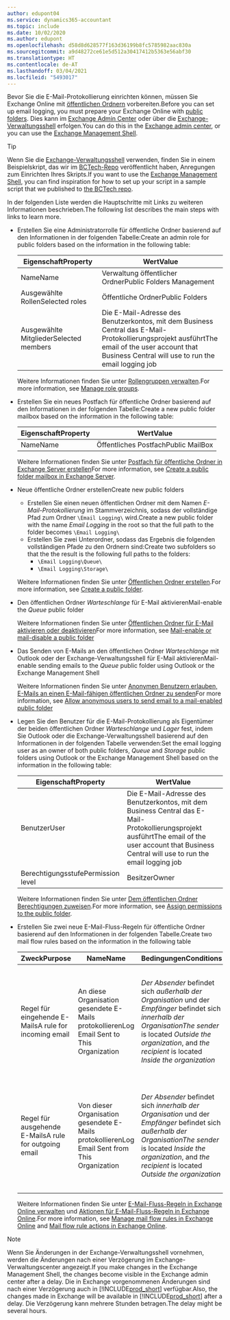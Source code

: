 ```yaml
---
author: edupont04
ms.service: dynamics365-accountant
ms.topic: include
ms.date: 10/02/2020
ms.author: edupont
ms.openlocfilehash: d58d8d628577f163d36199b8fc5785982aac830a
ms.sourcegitcommit: a9d48272ce61e5d512a30417412b5363e56abf30
ms.translationtype: HT
ms.contentlocale: de-AT
ms.lasthandoff: 03/04/2021
ms.locfileid: "5493017"
---
```

<span data-ttu-id="420ec-101">Bevor Sie die E-Mail-Protokollierung einrichten können, müssen Sie Exchange Online mit [öffentlichen Ordnern](/exchange/collaboration/public-folders/public-folders?view=exchserver-2019&preserve-view=true ) vorbereiten.</span><span class="sxs-lookup"><span data-stu-id="420ec-101">Before you can set up email logging, you must prepare your Exchange Online with [public folders](/exchange/collaboration/public-folders/public-folders?view=exchserver-2019&preserve-view=true ).</span></span> <span data-ttu-id="420ec-102">Dies kann im [Exchange Admin Center](/Exchange/architecture/client-access/exchange-admin-center?view=exchserver-2019&preserve-view=true ) oder über die [Exchange-Verwaltungsshell](/powershell/exchange/exchange-management-shell?view=exchange-ps&preserve-view=true ) erfolgen.</span><span class="sxs-lookup"><span data-stu-id="420ec-102">You can do this in the [Exchange admin center](/Exchange/architecture/client-access/exchange-admin-center?view=exchserver-2019&preserve-view=true ), or you can use the [Exchange Management Shell](/powershell/exchange/exchange-management-shell?view=exchange-ps&preserve-view=true ).</span></span>  

> [!TIP]
> <span data-ttu-id="420ec-103">Wenn Sie die [Exchange-Verwaltungsshell](/powershell/exchange/exchange-management-shell?view=exchange-ps&preserve-view=true ) verwenden, finden Sie in einem Beispielskript, das wir im [BCTech-Repo](https://github.com/microsoft/BCTech/tree/master/samples/EmailLogging) veröffentlicht haben, Anregungen zum Einrichten Ihres Skripts.</span><span class="sxs-lookup"><span data-stu-id="420ec-103">If you want to use the [Exchange Management Shell](/powershell/exchange/exchange-management-shell?view=exchange-ps&preserve-view=true ), you can find inspiration for how to set up your script in a sample script that we published to [the BCTech repo](https://github.com/microsoft/BCTech/tree/master/samples/EmailLogging).</span></span>

<span data-ttu-id="420ec-104">In der folgenden Liste werden die Hauptschritte mit Links zu weiteren Informationen beschrieben.</span><span class="sxs-lookup"><span data-stu-id="420ec-104">The following list describes the main steps with links to learn more.</span></span>  

- <span data-ttu-id="420ec-105">Erstellen Sie eine Administratorrolle für öffentliche Ordner basierend auf den Informationen in der folgenden Tabelle:</span><span class="sxs-lookup"><span data-stu-id="420ec-105">Create an admin role for public folders based on the information in the following table:</span></span>

  |<span data-ttu-id="420ec-106">Eigenschaft</span><span class="sxs-lookup"><span data-stu-id="420ec-106">Property</span></span>        |<span data-ttu-id="420ec-107">Wert</span><span class="sxs-lookup"><span data-stu-id="420ec-107">Value</span></span>                     |
  |----------------|--------------------------|
  |<span data-ttu-id="420ec-108">Name</span><span class="sxs-lookup"><span data-stu-id="420ec-108">Name</span></span>            |<span data-ttu-id="420ec-109">Verwaltung öffentlicher Ordner</span><span class="sxs-lookup"><span data-stu-id="420ec-109">Public Folders Management</span></span> |
  |<span data-ttu-id="420ec-110">Ausgewählte Rollen</span><span class="sxs-lookup"><span data-stu-id="420ec-110">Selected roles</span></span>  |<span data-ttu-id="420ec-111">Öffentliche Ordner</span><span class="sxs-lookup"><span data-stu-id="420ec-111">Public Folders</span></span>            |
  |<span data-ttu-id="420ec-112">Ausgewählte Mitglieder</span><span class="sxs-lookup"><span data-stu-id="420ec-112">Selected members</span></span>|<span data-ttu-id="420ec-113">Die E-Mail-Adresse des Benutzerkontos, mit dem Business Central das E-Mail-Protokollierungsprojekt ausführt</span><span class="sxs-lookup"><span data-stu-id="420ec-113">The email of the user account that Business Central will use to run the email logging job</span></span>|

  <span data-ttu-id="420ec-114">Weitere Informationen finden Sie unter [Rollengruppen verwalten](/exchange/permissions/role-groups?view=exchserver-2019&preserve-view=true).</span><span class="sxs-lookup"><span data-stu-id="420ec-114">For more information, see [Manage role groups](/exchange/permissions/role-groups?view=exchserver-2019&preserve-view=true).</span></span>

- <span data-ttu-id="420ec-115">Erstellen Sie ein neues Postfach für öffentliche Ordner basierend auf den Informationen in der folgenden Tabelle:</span><span class="sxs-lookup"><span data-stu-id="420ec-115">Create a new public folder mailbox based on the information in the following table:</span></span>

  |<span data-ttu-id="420ec-116">Eigenschaft</span><span class="sxs-lookup"><span data-stu-id="420ec-116">Property</span></span>        |<span data-ttu-id="420ec-117">Wert</span><span class="sxs-lookup"><span data-stu-id="420ec-117">Value</span></span>                     |
  |----------------|--------------------------|
  |<span data-ttu-id="420ec-118">Name</span><span class="sxs-lookup"><span data-stu-id="420ec-118">Name</span></span>            |<span data-ttu-id="420ec-119">Öffentliches Postfach</span><span class="sxs-lookup"><span data-stu-id="420ec-119">Public MailBox</span></span>            |

  <span data-ttu-id="420ec-120">Weitere Informationen finden Sie unter [Postfach für öffentliche Ordner in Exchange Server erstellen](/exchange/collaboration/public-folders/create-public-folder-mailboxes)</span><span class="sxs-lookup"><span data-stu-id="420ec-120">For more information, see [Create a public folder mailbox in Exchange Server](/exchange/collaboration/public-folders/create-public-folder-mailboxes).</span></span>  

- <span data-ttu-id="420ec-121">Neue öffentliche Ordner erstellen</span><span class="sxs-lookup"><span data-stu-id="420ec-121">Create new public folders</span></span>

  - <span data-ttu-id="420ec-122">Erstellen Sie einen neuen öffentlichen Ordner mit dem Namen *E-Mail-Protokollierung* im Stammverzeichnis, sodass der vollständige Pfad zum Ordner ```\Email Logging\``` wird.</span><span class="sxs-lookup"><span data-stu-id="420ec-122">Create a new public folder with the name *Email Logging* in the root so that the full path to the folder becomes ```\Email Logging\```</span></span>
  - <span data-ttu-id="420ec-123">Erstellen Sie zwei Unterordner, sodass das Ergebnis die folgenden vollständigen Pfade zu den Ordnern sind:</span><span class="sxs-lookup"><span data-stu-id="420ec-123">Create two subfolders so that the the result is the following full paths to the folders:</span></span>
    - ```\Email Logging\Queue\```
    - ```\Email Logging\Storage\```

  <span data-ttu-id="420ec-124">Weitere Informationen finden Sie unter [Öffentlichen Ordner erstellen](/exchange/collaboration/public-folders/create-public-folders?view=exchserver-2019&preserve-view=true).</span><span class="sxs-lookup"><span data-stu-id="420ec-124">For more information, see [Create a public folder](/exchange/collaboration/public-folders/create-public-folders?view=exchserver-2019&preserve-view=true).</span></span>

- <span data-ttu-id="420ec-125">Den öffentlichen Ordner *Warteschlange* für E-Mail aktivieren</span><span class="sxs-lookup"><span data-stu-id="420ec-125">Mail-enable the *Queue* public folder</span></span>

  <span data-ttu-id="420ec-126">Weitere Informationen finden Sie unter [Öffentlichen Ordner für E-Mail aktivieren oder deaktivieren](/exchange/collaboration/public-folders/mail-enable-or-disable?view=exchserver-2019&preserve-view=true)</span><span class="sxs-lookup"><span data-stu-id="420ec-126">For more information, see [Mail-enable or mail-disable a public folder](/exchange/collaboration/public-folders/mail-enable-or-disable?view=exchserver-2019&preserve-view=true)</span></span>

- <span data-ttu-id="420ec-127">Das Senden von E-Mails an den öffentlichen Ordner *Warteschlange* mit Outlook oder der Exchange-Verwaltungsshell für E-Mail aktivieren</span><span class="sxs-lookup"><span data-stu-id="420ec-127">Mail-enable sending emails to the *Queue* public folder using Outlook or the Exchange Management Shell</span></span>

  <span data-ttu-id="420ec-128">Weitere Informationen finden Sie unter [Anonymen Benutzern erlauben, E-Mails an einen E-Mail-fähigen öffentlichen Ordner zu senden](/exchange/collaboration/public-folders/mail-enable-or-disable#allow-anonymous-users-to-send-email-to-a-mail-enabled-public-folder?view=exchserver-2019&preserve-view=true)</span><span class="sxs-lookup"><span data-stu-id="420ec-128">For more information, see [Allow anonymous users to send email to a mail-enabled public folder](/exchange/collaboration/public-folders/mail-enable-or-disable#allow-anonymous-users-to-send-email-to-a-mail-enabled-public-folder?view=exchserver-2019&preserve-view=true)</span></span>

- <span data-ttu-id="420ec-129">Legen Sie den Benutzer für die E-Mail-Protokollierung als Eigentümer der beiden öffentlichen Ordner *Warteschlange* und *Lager* fest, indem Sie Outlook oder die Exchange-Verwaltungsshell basierend auf den Informationen in der folgenden Tabelle verwenden:</span><span class="sxs-lookup"><span data-stu-id="420ec-129">Set the email logging user as an owner of both public folders, *Queue* and *Storage* public folders  using Outlook or the Exchange Management Shell based on the information in the following table:</span></span>

  |<span data-ttu-id="420ec-130">Eigenschaft</span><span class="sxs-lookup"><span data-stu-id="420ec-130">Property</span></span>        |<span data-ttu-id="420ec-131">Wert</span><span class="sxs-lookup"><span data-stu-id="420ec-131">Value</span></span>                     |
  |----------------|--------------------------|
  |<span data-ttu-id="420ec-132">Benutzer</span><span class="sxs-lookup"><span data-stu-id="420ec-132">User</span></span>            |<span data-ttu-id="420ec-133">Die E-Mail-Adresse des Benutzerkontos, mit dem Business Central das E-Mail-Protokollierungsprojekt ausführt</span><span class="sxs-lookup"><span data-stu-id="420ec-133">The email of the user account that Business Central will use to run the email logging job</span></span>|
  |<span data-ttu-id="420ec-134">Berechtigungsstufe</span><span class="sxs-lookup"><span data-stu-id="420ec-134">Permission level</span></span>|<span data-ttu-id="420ec-135">Besitzer</span><span class="sxs-lookup"><span data-stu-id="420ec-135">Owner</span></span>                     |

  <span data-ttu-id="420ec-136">Weitere Informationen finden Sie unter [Dem öffentlichen Ordner Berechtigungen zuweisen](/exchange/collaboration-exo/public-folders/set-up-public-folders#step-3-assign-permissions-to-the-public-folder).</span><span class="sxs-lookup"><span data-stu-id="420ec-136">For more information, see [Assign permissions to the public folder](/exchange/collaboration-exo/public-folders/set-up-public-folders#step-3-assign-permissions-to-the-public-folder).</span></span>

- <span data-ttu-id="420ec-137">Erstellen Sie zwei neue E-Mail-Fluss-Regeln für öffentliche Ordner basierend auf den Informationen in der folgenden Tabelle.</span><span class="sxs-lookup"><span data-stu-id="420ec-137">Create two mail flow rules based on the information in the following table</span></span>

  |<span data-ttu-id="420ec-138">Zweck</span><span class="sxs-lookup"><span data-stu-id="420ec-138">Purpose</span></span>  |<span data-ttu-id="420ec-139">Name</span><span class="sxs-lookup"><span data-stu-id="420ec-139">Name</span></span> |<span data-ttu-id="420ec-140">Bedingungen</span><span class="sxs-lookup"><span data-stu-id="420ec-140">Conditions</span></span>                        |<span data-ttu-id="420ec-141">Aktion</span><span class="sxs-lookup"><span data-stu-id="420ec-141">Action</span></span>                                       |
  |---------|-----|----------------------------------|---------------------------------------------|
  |<span data-ttu-id="420ec-142">Regel für eingehende E-Mails</span><span class="sxs-lookup"><span data-stu-id="420ec-142">A rule for incoming email</span></span> |<span data-ttu-id="420ec-143">An diese Organisation gesendete E-Mails protokollieren</span><span class="sxs-lookup"><span data-stu-id="420ec-143">Log Email Sent to This Organization</span></span>|<span data-ttu-id="420ec-144">*Der Absender* befindet sich *außerhalb der Organisation* und der *Empfänger* befindet sich *innerhalb der Organisation*</span><span class="sxs-lookup"><span data-stu-id="420ec-144">*The sender* is located *Outside the organization*, and *the recipient* is located *Inside the organization*</span></span>|<span data-ttu-id="420ec-145">Das für den öffentlichen Ordner *Warteschlange* festgelegte E-Mail-Konto mit Bcc senden</span><span class="sxs-lookup"><span data-stu-id="420ec-145">BCC the email account that is specified for the *Queue* public folder</span></span>|
  |<span data-ttu-id="420ec-146">Regel für ausgehende E-Mails</span><span class="sxs-lookup"><span data-stu-id="420ec-146">A rule for outgoing email</span></span> | <span data-ttu-id="420ec-147">Von dieser Organisation gesendete E-Mails protokollieren</span><span class="sxs-lookup"><span data-stu-id="420ec-147">Log Email Sent from This Organization</span></span> |<span data-ttu-id="420ec-148">*Der Absender* befindet sich *innerhalb der Organisation* und der *Empfänger* befindet sich *außerhalb der Organisation*</span><span class="sxs-lookup"><span data-stu-id="420ec-148">*The sender* is located *Inside the organization*, and *the recipient* is located *Outside the organization*</span></span>|<span data-ttu-id="420ec-149">Das für den öffentlichen Ordner *Warteschlange* festgelegte E-Mail-Konto mit Bcc senden</span><span class="sxs-lookup"><span data-stu-id="420ec-149">BCC the email account that is specified for the *Queue* public folder</span></span>|
  
  <span data-ttu-id="420ec-150">Weitere Informationen finden Sie unter [E-Mail-Fluss-Regeln in Exchange Online verwalten](/exchange/security-and-compliance/mail-flow-rules/manage-mail-flow-rules) und [Aktionen für E-Mail-Fluss-Regeln in Exchange Online](/exchange/security-and-compliance/mail-flow-rules/mail-flow-rule-actions).</span><span class="sxs-lookup"><span data-stu-id="420ec-150">For more information, see [Manage mail flow rules in Exchange Online](/exchange/security-and-compliance/mail-flow-rules/manage-mail-flow-rules) and [Mail flow rule actions in Exchange Online](/exchange/security-and-compliance/mail-flow-rules/mail-flow-rule-actions).</span></span>

> [!NOTE]
> <span data-ttu-id="420ec-151">Wenn Sie Änderungen in der Exchange-Verwaltungsshell vornehmen, werden die Änderungen nach einer Verzögerung im Exchange-Verwaltungscenter angezeigt.</span><span class="sxs-lookup"><span data-stu-id="420ec-151">If you make changes in the Exchange Management Shell, the changes become visible in the Exchange admin center after a delay.</span></span> <span data-ttu-id="420ec-152">Die in Exchange vorgenommenen Änderungen sind nach einer Verzögerung auch in [!INCLUDE[prod_short](prod_short.md)] verfügbar.</span><span class="sxs-lookup"><span data-stu-id="420ec-152">Also, the changes made in Exchange will be available in [!INCLUDE[prod_short](prod_short.md)] after a delay.</span></span> <span data-ttu-id="420ec-153">Die Verzögerung kann mehrere Stunden betragen.</span><span class="sxs-lookup"><span data-stu-id="420ec-153">The delay might be several hours.</span></span>
